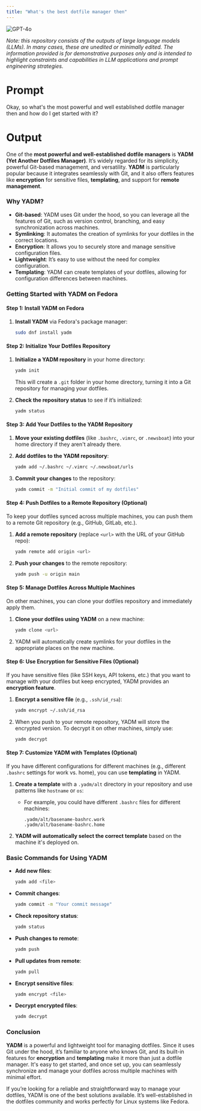 ```yaml
---
title: "What's the best dotfile manager then"
---
```

![GPT-4o](https://img.shields.io/badge/GPT--4o-3333FF?style=for-the-badge&logo=openai&logoColor=white)



*Note: this repository consists of the outputs of large language models (LLMs). In many cases, these are unedited or minimally edited. The information provided is for demonstrative purposes only and is intended to highlight constraints and capabilities in LLM applications and prompt engineering strategies.*


# Prompt
Okay, so what's the most powerful and well established dotfile manager then and how do I get started with it?

# Output

One of the **most powerful and well-established dotfile managers** is **YADM (Yet Another Dotfiles Manager)**. It’s widely regarded for its simplicity, powerful Git-based management, and versatility. **YADM** is particularly popular because it integrates seamlessly with Git, and it also offers features like **encryption** for sensitive files, **templating**, and support for **remote management**.

### Why YADM?
- **Git-based**: YADM uses Git under the hood, so you can leverage all the features of Git, such as version control, branching, and easy synchronization across machines.
- **Symlinking**: It automates the creation of symlinks for your dotfiles in the correct locations.
- **Encryption**: It allows you to securely store and manage sensitive configuration files.
- **Lightweight**: It’s easy to use without the need for complex configuration.
- **Templating**: YADM can create templates of your dotfiles, allowing for configuration differences between machines.

### Getting Started with YADM on Fedora

#### Step 1: Install YADM on Fedora
1. **Install YADM** via Fedora's package manager:
   ```bash
   sudo dnf install yadm
   ```

#### Step 2: Initialize Your Dotfiles Repository
1. **Initialize a YADM repository** in your home directory:
   ```bash
   yadm init
   ```
   This will create a `.git` folder in your home directory, turning it into a Git repository for managing your dotfiles.

2. **Check the repository status** to see if it’s initialized:
   ```bash
   yadm status
   ```

#### Step 3: Add Your Dotfiles to the YADM Repository
1. **Move your existing dotfiles** (like `.bashrc`, `.vimrc`, or `.newsboat`) into your home directory if they aren't already there.

2. **Add dotfiles to the YADM repository**:
   ```bash
   yadm add ~/.bashrc ~/.vimrc ~/.newsboat/urls
   ```

3. **Commit your changes** to the repository:
   ```bash
   yadm commit -m "Initial commit of my dotfiles"
   ```

#### Step 4: Push Dotfiles to a Remote Repository (Optional)
To keep your dotfiles synced across multiple machines, you can push them to a remote Git repository (e.g., GitHub, GitLab, etc.).

1. **Add a remote repository** (replace `<url>` with the URL of your GitHub repo):
   ```bash
   yadm remote add origin <url>
   ```

2. **Push your changes** to the remote repository:
   ```bash
   yadm push -u origin main
   ```

#### Step 5: Manage Dotfiles Across Multiple Machines
On other machines, you can clone your dotfiles repository and immediately apply them.

1. **Clone your dotfiles using YADM** on a new machine:
   ```bash
   yadm clone <url>
   ```

2. YADM will automatically create symlinks for your dotfiles in the appropriate places on the new machine.

#### Step 6: Use Encryption for Sensitive Files (Optional)
If you have sensitive files (like SSH keys, API tokens, etc.) that you want to manage with your dotfiles but keep encrypted, YADM provides an **encryption feature**.

1. **Encrypt a sensitive file** (e.g., `.ssh/id_rsa`):
   ```bash
   yadm encrypt ~/.ssh/id_rsa
   ```

2. When you push to your remote repository, YADM will store the encrypted version. To decrypt it on other machines, simply use:
   ```bash
   yadm decrypt
   ```

#### Step 7: Customize YADM with Templates (Optional)
If you have different configurations for different machines (e.g., different `.bashrc` settings for work vs. home), you can use **templating** in YADM.

1. **Create a template** with a `.yadm/alt` directory in your repository and use patterns like `hostname` or `os`:
   - For example, you could have different `.bashrc` files for different machines:
     ```
     .yadm/alt/basename-bashrc.work
     .yadm/alt/basename-bashrc.home
     ```

2. **YADM will automatically select the correct template** based on the machine it's deployed on.

### Basic Commands for Using YADM

- **Add new files**:
  ```bash
  yadm add <file>
  ```

- **Commit changes**:
  ```bash
  yadm commit -m "Your commit message"
  ```

- **Check repository status**:
  ```bash
  yadm status
  ```

- **Push changes to remote**:
  ```bash
  yadm push
  ```

- **Pull updates from remote**:
  ```bash
  yadm pull
  ```

- **Encrypt sensitive files**:
  ```bash
  yadm encrypt <file>
  ```

- **Decrypt encrypted files**:
  ```bash
  yadm decrypt
  ```

### Conclusion

**YADM** is a powerful and lightweight tool for managing dotfiles. Since it uses Git under the hood, it’s familiar to anyone who knows Git, and its built-in features for **encryption** and **templating** make it more than just a dotfile manager. It's easy to get started, and once set up, you can seamlessly synchronize and manage your dotfiles across multiple machines with minimal effort.

If you’re looking for a reliable and straightforward way to manage your dotfiles, YADM is one of the best solutions available. It’s well-established in the dotfiles community and works perfectly for Linux systems like Fedora.